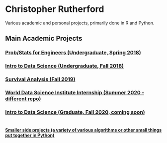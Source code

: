 # Christopher Rutherford
Various academic and personal projects, primarily done in R and Python.

## Main Academic Projects
### [Prob/Stats for Engineers (Undergraduate, Spring 2018)](academic/simulation)
### [Intro to Data Science (Undergraduate, Fall 2018)](academic/kickstarter "Kickstarter Campaign Analysis")
### [Survival Analysis (Fall 2019)](academic/survivalanalysis)
### [World Data Science Institute Internship (Summer 2020 - different repo)](https://github.com/chrisrutherford/wdsi)
### [Intro to Data Science (Graduate, Fall 2020, coming soon)](academic/datasciencefall2020)
#
#### [Smaller side projects (a variety of various algorithms or other small things put together in Python)](https://github.com/chrisrutherford/projects/tree/master/misc%20scripts)
